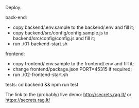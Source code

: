 Deploy:

back-end:

- copy backend/.env.sample to the backend/.env and fill it;
- copy backend/src/config/config.sample.js to backend/src/config/config.js and fill it;
- run ./01-backend-start.sh

frontend:

- copy frontend/.env.sample to the frontend/.env and fill it;
- change frontend/package.json PORT=45315 if required;
- run ./02-frontend-start.sh

tests:
cd backend && npm run test

The link to the (probably) live demo:
http://secrets.rag.lt/ or https://secrets.rag.lt/
